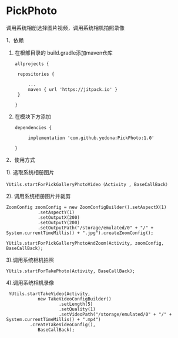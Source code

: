 # PickPhoto
调用系统相册选择图片视频，调用系统相机拍照录像

1、依赖

1) 在根部目录的 build.gradle添加maven仓库



       allprojects {

		repositories {
                
			...
			maven { url 'https://jitpack.io' }
		}
                
	   }

2) 在模块下方添加

       dependencies {
  
            implementation 'com.github.yedona:PickPhoto:1.0'
   
       }
  
2、使用方式

1). 选取系统相册图片

    YUtils.startForPickGalleryPhotoVideo（Activity , BaseCallBack）
 
2). 调用系统相册图片并裁剪

    ZoomConfig zoomConfig = new ZoomConfigBuilder().setAspectX(1)
                .setAspectY(1)
                .setOutputX(200)
                .setOutputY(200)
                .setOutputPath("/storage/emulated/0" + "/" + System.currentTimeMillis() + ".jpg").createZoomConfig();
		
    YUtils.startForPickGalleryPhotoAndZoom(Activity, zoomConfig, BaseCallBack);
 
3).调用系统相机拍照

    YUtils.startForTakePhoto(Activity, BaseCallBack);

4).调用系统相机录像

     YUtils.startTakeVideo(Activity,
                new TakeVideoConfigBuilder()
                        .setLength(5)
                        .setQuality(1)
                        .setVideoPath("/storage/emulated/0" + "/" + System.currentTimeMillis() + ".mp4")
			 .createTakeVideoConfig(),
                BaseCallBack);
